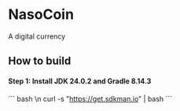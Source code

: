# NasoCoin #

A digital currency

## How to build ##
#### Step 1: Install JDK 24.0.2 and Gradle 8.14.3 ####
´´´ bash \n curl -s "https://get.sdkman.io" | bash ´´´
